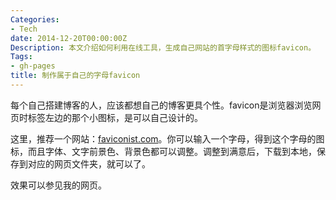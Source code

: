 ```yaml
---
Categories:
- Tech
date: 2014-12-20T00:00:00Z
Description: 本文介绍如何利用在线工具，生成自己网站的首字母样式的图标favicon。
Tags:
- gh-pages
title: 制作属于自己的字母favicon
---
```


每个自己搭建博客的人，应该都想自己的博客更具个性。favicon是浏览器浏览网页时标签左边的那个小图标，是可以自己设计的。  

这里，推荐一个网站：[faviconist.com](http://faviconist.com/)。你可以输入一个字母，得到这个字母的图标，而且字体、文字前景色、背景色都可以调整。调整到满意后，下载到本地，保存到对应的网页文件夹，就可以了。  

效果可以参见我的网页。  
